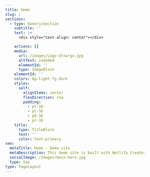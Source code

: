 ```yaml
---
title: Home
slug: /
sections:
  - type: GenericSection
    subtitle: ''
    text: |+
      <div style="text-align: center"></div>

    actions: []
    media:
      url: /images/Logo Ottargo.jpg
      altText: cededed
      elementId: ''
      type: ImageBlock
    elementId: ''
    colors: bg-light-fg-dark
    styles:
      self:
        alignItems: center
        flexDirection: row
        padding:
          - pt-16
          - pl-16
          - pb-16
          - pr-16
    title:
      type: TitleBlock
      text: ''
      color: text-primary
seo:
  metaTitle: Home - Demo site
  metaDescription: This demo site is built with Netlify Create.
  socialImage: /images/main-hero.jpg
  type: Seo
type: PageLayout
---
```

